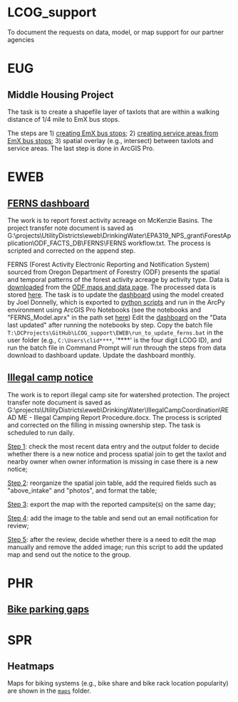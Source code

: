 # LCOG_support
To document the requests on data, model, or map support for our partner agencies

# EUG
## Middle Housing Project

The task is to create a shapefile layer of taxlots that are within a walking distance of 1/4 mile to EmX bus stops.

The steps are 1) [creating EmX bus stops](https://github.com/dongmeic/LCOG_support/blob/main/EUG/Create_EmX_stops.ipynb); 2) [creating service areas from EmX bus stops](https://github.com/dongmeic/LCOG_support/blob/main/EUG/ServiceAreaAnalysis.py); 3) spatial overlay (e.g., intersect) between taxlots and service areas. The last step is done in ArcGIS Pro.

# EWEB
## [FERNS dashboard](https://lcog.maps.arcgis.com/apps/dashboards/f003689bcb7f45eca5be6f02baada6c0)

The work is to report forest activity acreage on McKenzie Basins. The project transfer note document is saved as G:\projects\UtilityDistricts\eweb\DrinkingWater\EPA319_NPS_grant\ForestApplication\ODF_FACTS_DB\FERNS\FERNS workflow.txt. The process is scripted and corrected on the append step.

FERNS (Forest Activity Electronic Reporting and Notification System) sourced from Oregon Department of Forestry (ODF) presents the spatial and temporal patterns of the forest activity acreage by activity type. Data is [downloaded](https://github.com/dongmeic/LCOG_support/blob/main/EWEB/download_FERNS.py) from the [ODF maps and data page](https://www.oregon.gov/ODF/AboutODF/Pages/MapsData.aspx). The processed data is stored [here](https://services5.arcgis.com/9s1YtFmLS0YTl10F/arcgis/rest/services/FERNS_for_McKenzie_Catchments/FeatureServer). The task is to update the [dashboard](https://lcog.maps.arcgis.com/home/item.html?id=f003689bcb7f45eca5be6f02baada6c0) using the model created by Joel Donnelly, which is exported to [python scripts](https://github.com/dongmeic/LCOG_support/tree/main/EWEB) and run in the ArcPy environment using ArcGIS Pro Notebooks (see the notebooks and "FERNS_Model.aprx" in the path set [here](https://github.com/dongmeic/LCOG_support/blob/main/EWEB/FERNS_for_AGO_step1.py)) Edit the [dashboard](https://lcog.maps.arcgis.com/home/item.html?id=f003689bcb7f45eca5be6f02baada6c0) on the "Data last updated" after running the notebooks by step. Copy the batch file `T:\DCProjects\GitHub\LCOG_support\EWEB\run_to_update_ferns.bat` in the user folder (e.g., `C:\Users\clid****`, '****' is the four digit LCOG ID), and run the batch file in Command Prompt will run through the steps from data download to dashboard update. Update the dashboard monthly.

## [Illegal camp notice](https://lcog.maps.arcgis.com/home/webmap/viewer.html?webmap=e200b60e56bc4abdbc3b6ba09eca89bf)

The work is to report illegal camp site for watershed protection. The project transfer note document is saved as G:\projects\UtilityDistricts\eweb\DrinkingWater\IllegalCampCoordination\READ ME - Illegal Camping Report Procedure.docx. The process is scripted and corrected on the filling in missing ownership step. The task is scheduled to run daily.

[Step 1](https://github.com/dongmeic/LCOG_support/blob/main/EWEB/illegal_camp_notice_1.py): check the most recent data entry and the output folder to decide whether there is a new notice and process spatial join to get the taxlot and nearby owner when owner information is missing in case there is a new notice;

[Step 2](https://github.com/dongmeic/LCOG_support/blob/main/EWEB/illegal_camp_notice_2.py): reorganize the spatial join table, add the required fields such as "above_intake" and "photos", and format the table;

[Step 3](https://github.com/dongmeic/LCOG_support/blob/main/EWEB/illegal_camp_notice_3.py): export the map with the reported campsite(s) on the same day;

[Step 4](https://github.com/dongmeic/LCOG_support/blob/main/EWEB/illegal_camp_notice_4.py): add the image to the table and send out an email notification for review;

[Step 5](https://github.com/dongmeic/LCOG_support/blob/main/EWEB/illegal_camp_notice_5.py): after the review, decide whether there is a need to edit the map manually and remove the added image; run this script to add the updated map and send out the notice to the group.

# PHR
## [Bike parking gaps](https://github.com/dongmeic/LCOG_support/tree/main/PHR#bike-parking-gaps)

# SPR
## Heatmaps

Maps for biking systems (e.g., bike share and bike rack location popularity) are shown in the [`maps`](https://github.com/dongmeic/LCOG_support/tree/main/SPR/maps) folder.
